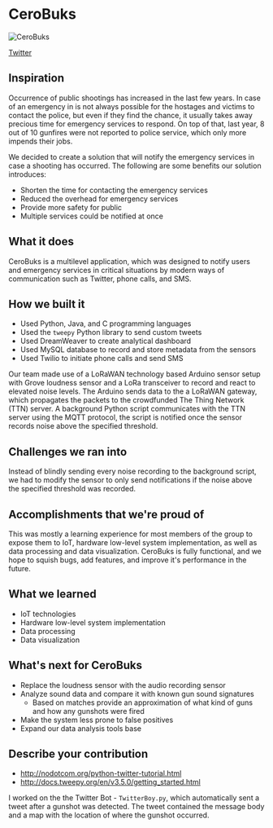 # CeroBuks

![CeroBuks](https://challengepost-s3-challengepost.netdna-ssl.com/photos/production/software_photos/000/605/974/datas/gallery.jpg)

[Twitter](https://twitter.com/CeroBuks)

## Inspiration

Occurrence of public shootings has increased in the last few years. In case of an emergency in is not always possible for the hostages and victims to contact the police, but even if they find the chance, it usually takes away precious time for emergency services to respond. On top of that, last year, 8 out of 10 gunfires were not reported to police service, which only more impends their jobs.

We decided to create a solution that will notify the emergency services in case a shooting has occurred. The following are some benefits our solution introduces: 

- Shorten the time for contacting the emergency services
- Reduced the overhead for emergency services
- Provide more safety for public
- Multiple services could be notified at once

## What it does

CeroBuks is a multilevel application, which was designed to notify users and emergency services in critical situations by modern ways of communication such as Twitter, phone calls, and SMS.

## How we built it

- Used Python, Java, and C programming languages
- Used the `tweepy` Python library to send custom tweets
- Used DreamWeaver to create analytical dashboard
- Used MySQL database to record and store metadata from the sensors
- Used Twilio to initiate phone calls and send SMS

Our team made use of a LoRaWAN technology based Arduino sensor setup with Grove loudness sensor and a LoRa transceiver to record and react to elevated noise levels. The Arduino sends data to the a LoRaWAN gateway, which propagates the packets to the crowdfunded The Thing Network (TTN) server. A background Python script communicates with the TTN server using the MQTT protocol, the script is notified once the sensor records noise above the specified threshold.

## Challenges we ran into

Instead of blindly sending every noise recording to the background script, we had to modify the sensor to only send notifications if the noise above the specified threshold was recorded.

## Accomplishments that we're proud of

This was mostly a learning experience for most members of the group to expose them to IoT, hardware low-level system implementation, as well as data processing and data visualization. CeroBuks is fully functional, and we hope to squish bugs, add features, and improve it's performance in the future.

## What we learned

- IoT technologies
- Hardware low-level system implementation
- Data processing
- Data visualization

## What's next for CeroBuks

- Replace the loudness sensor with the audio recording sensor
- Analyze sound data and compare it with known gun sound signatures
    - Based on matches provide an approximation of what kind of guns and how any gunshots were fired
- Make the system less prone to false positives
- Expand our data analysis tools base

## Describe your contribution

* http://nodotcom.org/python-twitter-tutorial.html
* http://docs.tweepy.org/en/v3.5.0/getting_started.html

I worked on the the Twitter Bot - `TwitterBoy.py`, which automatically sent a tweet after a gunshot was detected. The tweet contained the message body and a map with the location of where the gunshot occurred.
